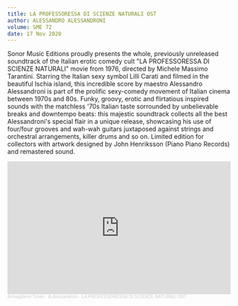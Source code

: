 ```yaml
---
title: LA PROFESSORESSA DI SCIENZE NATURALI OST
author: ALESSANDRO ALESSANDRONI
volume: SME 72
date: 17 Nov 2020
---
```


Sonor Music Editions proudly presents the whole, previously unreleased soundtrack of the Italian erotic comedy cult "LA PROFESSORESSA DI SCIENZE NATURALI" movie from 1976, directed by Michele Massimo Tarantini. Starring the Italian sexy symbol Lilli Carati and filmed in the beautiful Ischia island, this incredible score by maestro Alessandro Alessandroni is part of the prolific sexy-comedy movement of Italian cinema between 1970s and 80s. Funky, groovy, erotic and flirtatious inspired sounds with the matchless '70s Italian taste sorrounded by unbelievable breaks and downtempo beats: this majestic soundtrack collects all the best Alessandroni's special flair in a unique release, showcasing his use of four/four grooves and wah-wah guitars juxtaposed against strings and orchestral arrangements, killer drums and so on. Limited edition for collectors with artwork designed by John Henriksson (Piano Piano Records) and remastered sound.

<iframe width="100%" height="300" scrolling="no" frameborder="no" allow="autoplay" src="https://w.soundcloud.com/player/?url=https%3A//api.soundcloud.com/tracks/909239719&color=%23ff5500&auto_play=false&hide_related=true&show_comments=false&show_user=true&show_reposts=false&show_teaser=false&visual=true"></iframe><div style="font-size: 10px; color: #cccccc;line-break: anywhere;word-break: normal;overflow: hidden;white-space: nowrap;text-overflow: ellipsis; font-family: Interstate,Lucida Grande,Lucida Sans Unicode,Lucida Sans,Garuda,Verdana,Tahoma,sans-serif;font-weight: 100;"><a href="https://soundcloud.com/armagideon-times" title="Armagideon Times" target="_blank" style="color: #cccccc; text-decoration: none;">Armagideon Times</a> · <a href="https://soundcloud.com/armagideon-times/aalessandroni-la-professoressa-di-scienze-naturali-ost" title="A.Alessandroni - LA PROFESSORESSA DI SCIENZE NATURALI OST" target="_blank" style="color: #cccccc; text-decoration: none;">A.Alessandroni - LA PROFESSORESSA DI SCIENZE NATURALI OST</a></div>
